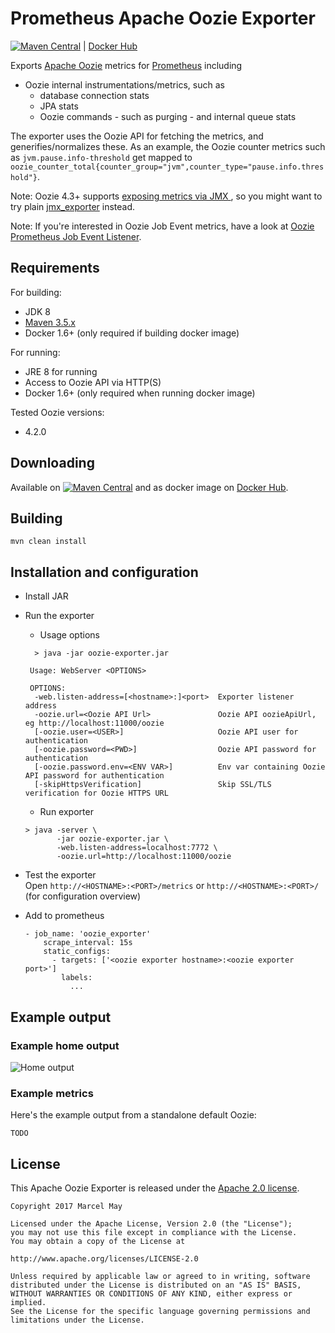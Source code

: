 Prometheus Apache Oozie Exporter
=======

[![Maven Central](https://img.shields.io/maven-central/v/de.m3y.prometheus.exporter.oozie/oozie-exporter.svg?style=flat-square)](http://search.maven.org/#search%7Cga%7C1%7Cg%3A%22de.m3y.prometheus.exporter.oozie%22%20AND%20a%3A%22oozie-exporter%22) | [Docker Hub](https://hub.docker.com/r/marcelmay/apache-oozie-exporter/)

Exports [Apache Oozie](http://oozie.apache.org/) metrics for [Prometheus](https://prometheus.io/) including
* Oozie internal instrumentations/metrics, such as
    * database connection stats 
    * JPA stats
    * Oozie commands - such as purging - and internal queue stats
    
The exporter uses the Oozie API for fetching the metrics, and generifies/normalizes these.
As an example, the Oozie counter metrics such as `jvm.pause.info-threshold` get mapped to `oozie_counter_total{counter_group="jvm",counter_type="pause.info.threshold"}`.


Note: Oozie 4.3+ supports [exposing metrics via JMX ](https://issues.apache.org/jira/browse/OOZIE-2507), so you might want to try plain [jmx_exporter](https://github.com/prometheus/jmx_exporter) instead.

Note: If you're interested in Oozie Job Event metrics, have a look at [Oozie Prometheus Job Event Listener](https://github.com/marcelmay/oozie-prometheus-job-event-listener).

## Requirements
For building:
* JDK 8
* [Maven 3.5.x](http://maven.apache.org)
* Docker 1.6+ (only required if building docker image)

For running:
* JRE 8 for running
* Access to Oozie API via HTTP(S)
* Docker 1.6+ (only required when running docker image)

Tested Oozie versions:
* 4.2.0

## Downloading

Available on [![Maven Central](https://img.shields.io/maven-central/v/de.m3y.prometheus.exporter.oozie/oozie-exporter.svg?style=flat-square)](http://search.maven.org/#search%7Cga%7C1%7Cg%3A%22de.m3y.prometheus.exporter.oozie%22%20AND%20a%3A%22oozie-exporter%22) and as docker image on [Docker Hub](https://hub.docker.com/r/marcelmay/apache-oozie-exporter/).

## Building

```mvn clean install```

## Installation and configuration

* Install JAR
 
* Run the exporter

  * Usage options
  
  ```
    > java -jar oozie-exporter.jar

   Usage: WebServer <OPTIONS>

   OPTIONS:
    -web.listen-address=[<hostname>:]<port>  Exporter listener address
    -oozie.url=<Oozie API Url>               Oozie API oozieApiUrl, eg http://localhost:11000/oozie
    [-oozie.user=<USER>]                     Oozie API user for authentication
    [-oozie.password=<PWD>]                  Oozie API password for authentication
    [-oozie.password.env=<ENV VAR>]          Env var containing Oozie API password for authentication
    [-skipHttpsVerification]                 Skip SSL/TLS verification for Oozie HTTPS URL

  ```
  
  * Run exporter
  ```
  > java -server \
         -jar oozie-exporter.jar \
         -web.listen-address=localhost:7772 \
         -oozie.url=http://localhost:11000/oozie
  ```
  
* Test the exporter  
  Open ```http://<HOSTNAME>:<PORT>/metrics``` or ```http://<HOSTNAME>:<PORT>/``` (for configuration overview)
   
* Add to prometheus
  ```
  - job_name: 'oozie_exporter'
      scrape_interval: 15s
      static_configs:
        - targets: ['<oozie exporter hostname>:<oozie exporter port>']
          labels:
            ...
  ```

## Example output

### Example home output

![Home output](oozie_exporter_home.png)

### Example metrics
Here's the example output from a standalone default Oozie:

```
TODO
```

## License

This Apache Oozie Exporter is released under the [Apache 2.0 license](LICENSE).

```
Copyright 2017 Marcel May  

Licensed under the Apache License, Version 2.0 (the "License");
you may not use this file except in compliance with the License.
You may obtain a copy of the License at

http://www.apache.org/licenses/LICENSE-2.0

Unless required by applicable law or agreed to in writing, software
distributed under the License is distributed on an "AS IS" BASIS,
WITHOUT WARRANTIES OR CONDITIONS OF ANY KIND, either express or implied.
See the License for the specific language governing permissions and
limitations under the License.
```
